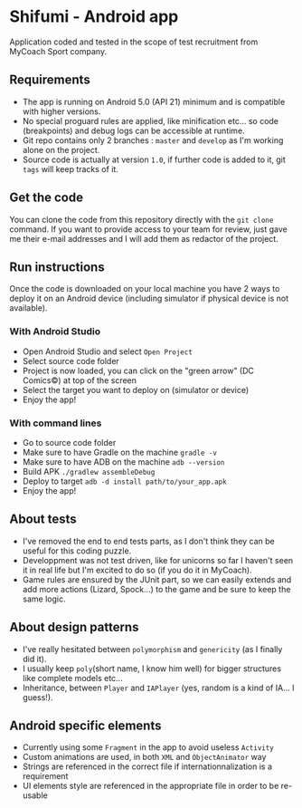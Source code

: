 # Shifumi - Android app

Application coded and tested in the scope of test recruitment from MyCoach Sport company.

## Requirements

- The app is running on Android 5.0 (API 21) minimum and is compatible with higher versions.
- No special proguard rules are applied, like minification etc... so code (breakpoints) and debug logs can be accessible at runtime.
- Git repo contains only 2 branches : `master` and `develop` as I'm working alone on the project.
- Source code is actually at version `1.0`, if further code is added to it, git `tags` will keep tracks of it.

## Get the code
You can clone the code from this repository directly with the `git clone` command. If you want to provide access to your team for review, just gave me their e-mail addresses and I will add them as redactor of the project.

## Run instructions
Once the code is downloaded on your local machine you have 2 ways to deploy it on an Android device (including simulator if physical device is not available).

### With Android Studio
- Open Android Studio and select `Open Project`
- Select source code folder
- Project is now loaded, you can click on the "green arrow" (DC Comics©) at top of the screen
- Select the target you want to deploy on (simulator or device)
- Enjoy the app!

### With command lines
- Go to source code folder
- Make sure to have Gradle on the machine `gradle -v`
- Make sure to have ADB on the machine `adb --version`
- Build APK `./gradlew assembleDebug`
- Deploy to target `adb -d install path/to/your_app.apk`
- Enjoy the app!

## About tests
- I've removed the end to end tests parts, as I don't think they can be useful for this coding puzzle.
- Developpment was not test driven, like for unicorns so far I haven't seen it in real life but I'm excited to do so (if you do it in MyCoach).
- Game rules are ensured by the JUnit part, so we can easily extends and add more actions (Lizard, Spock...) to the game and be sure to keep the same logic.

## About design patterns
- I've really hesitated between `polymorphism` and `genericity` (as I finally did it).
- I usually keep `poly`(short name, I know him well) for bigger structures like complete models etc...
- Inheritance, between `Player` and `IAPlayer` (yes, random is a kind of IA... I guess!).

## Android specific elements
- Currently using some `Fragment` in the app to avoid useless `Activity`
- Custom animations are used, in both `XML` and `ObjectAnimator` way
- Strings are referenced in the correct file if internationnalization is a requirement
- UI elements style are referenced in the appropriate file in order to be re-usable
